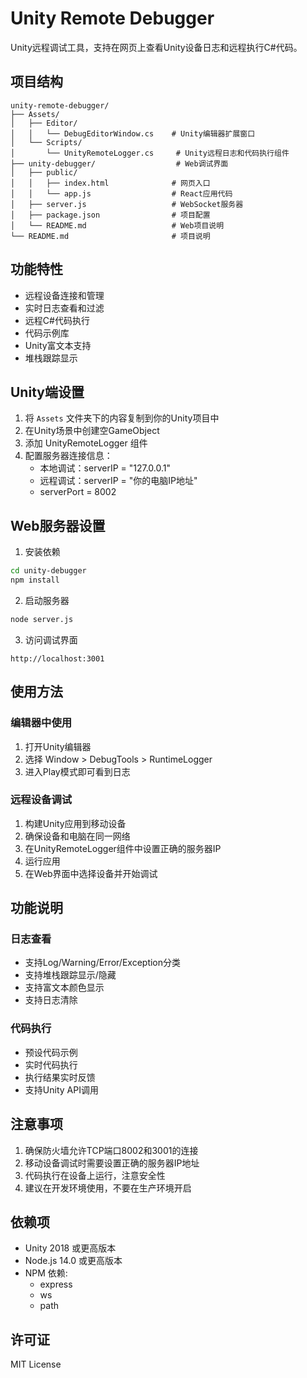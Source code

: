 # Unity Remote Debugger

Unity远程调试工具，支持在网页上查看Unity设备日志和远程执行C#代码。

## 项目结构

```
unity-remote-debugger/
├── Assets/
│   ├── Editor/
│   │   └── DebugEditorWindow.cs    # Unity编辑器扩展窗口
│   └── Scripts/
│       └── UnityRemoteLogger.cs     # Unity远程日志和代码执行组件
├── unity-debugger/                  # Web调试界面
│   ├── public/
│   │   ├── index.html              # 网页入口
│   │   └── app.js                  # React应用代码
│   ├── server.js                   # WebSocket服务器
│   ├── package.json                # 项目配置
│   └── README.md                   # Web项目说明
└── README.md                       # 项目说明
```

## 功能特性

- 远程设备连接和管理
- 实时日志查看和过滤
- 远程C#代码执行
- 代码示例库
- Unity富文本支持
- 堆栈跟踪显示

## Unity端设置

1. 将 `Assets` 文件夹下的内容复制到你的Unity项目中
2. 在Unity场景中创建空GameObject
3. 添加 UnityRemoteLogger 组件
4. 配置服务器连接信息：
   - 本地调试：serverIP = "127.0.0.1"
   - 远程调试：serverIP = "你的电脑IP地址"
   - serverPort = 8002

## Web服务器设置

1. 安装依赖
```bash
cd unity-debugger
npm install
```

2. 启动服务器
```bash
node server.js
```

3. 访问调试界面
```
http://localhost:3001
```

## 使用方法

### 编辑器中使用
1. 打开Unity编辑器
2. 选择 Window > DebugTools > RuntimeLogger
3. 进入Play模式即可看到日志

### 远程设备调试
1. 构建Unity应用到移动设备
2. 确保设备和电脑在同一网络
3. 在UnityRemoteLogger组件中设置正确的服务器IP
4. 运行应用
5. 在Web界面中选择设备并开始调试

## 功能说明

### 日志查看
- 支持Log/Warning/Error/Exception分类
- 支持堆栈跟踪显示/隐藏
- 支持富文本颜色显示
- 支持日志清除

### 代码执行
- 预设代码示例
- 实时代码执行
- 执行结果实时反馈
- 支持Unity API调用

## 注意事项

1. 确保防火墙允许TCP端口8002和3001的连接
2. 移动设备调试时需要设置正确的服务器IP地址
3. 代码执行在设备上运行，注意安全性
4. 建议在开发环境使用，不要在生产环境开启

## 依赖项

- Unity 2018 或更高版本
- Node.js 14.0 或更高版本
- NPM 依赖:
  - express
  - ws
  - path

## 许可证

MIT License